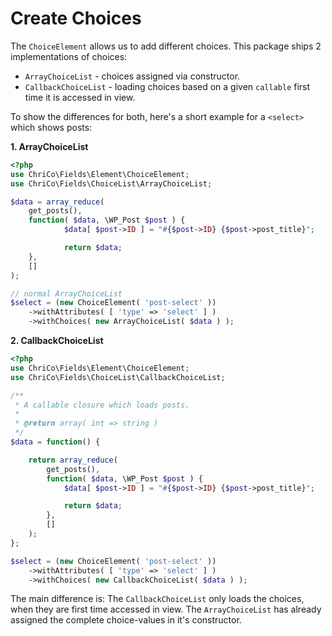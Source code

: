 # Create Choices
The `ChoiceElement` allows us to add different choices. This package ships 2 implementations of choices:

- `ArrayChoiceList` - choices assigned via constructor.
- `CallbackChoiceList` - loading choices based on a given `callable` first time it is accessed in view.

To show the differences for both, here's a short example for a `<select>` which shows posts:

**1. ArrayChoiceList**
```php
<?php
use ChriCo\Fields\Element\ChoiceElement;
use ChriCo\Fields\ChoiceList\ArrayChoiceList;

$data = array_reduce( 
	get_posts(), 
	function( $data, \WP_Post $post ) {
        	$data[ $post->ID ] = "#{$post->ID} {$post->post_title}";

        	return $data;
	}, 
	[]
);

// normal ArrayChoiceList
$select = (new ChoiceElement( 'post-select' ))
	->withAttributes( [ 'type' => 'select' ] )
	->withChoices( new ArrayChoiceList( $data ) );

```

**2. CallbackChoiceList**
```php
<?php
use ChriCo\Fields\Element\ChoiceElement;
use ChriCo\Fields\ChoiceList\CallbackChoiceList;

/**
 * A callable closure which loads posts.
 * 
 * @return array( int => string )
 */
$data = function() {

	return array_reduce( 
		get_posts(), 
		function( $data, \WP_Post $post ) {
			$data[ $post->ID ] = "#{$post->ID} {$post->post_title}";

			return $data;
		}, 
		[]
	);
};

$select = (new ChoiceElement( 'post-select' ))
	->withAttributes( [ 'type' => 'select' ] )
	->withChoices( new CallbackChoiceList( $data ) );

```

The main difference is: The `CallbackChoiceList` only loads the choices, when they are first time accessed in view. The `ArrayChoiceList` has already assigned the complete choice-values in it's constructor.
